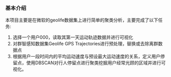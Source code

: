 ### 基本介绍
本项目主要是在微软的geolife数据集上进行简单的聚类分析，主要完成了以下任务:
1. 选择一个用户000，读取其第一天运动轨迹数据并进行可视化
2. 对群智感知数据集Geolife GPS Trajectories进行预处理，替换或去除离群数据点
3. 根据用户一段时间内的平均运动速度与预设最大运动速度的关系，定义用户停留点，使用DBSCAN对行人停留点进行聚类挖掘用户经常光顾的区域并进行可视化。

